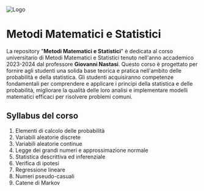 ![Logo](https://images.squarespace-cdn.com/content/v1/60056c48dfad4a3649200fc0/1613294634908-3HTA3TR74HYYSNEIZSIJ/UniCT-Logo.jpg?format=1000w)

# Metodi Matematici e Statistici

La repository "**Metodi Matematici e Statistici**" è dedicata al corso universitario di Metodi Matematici e Statistici tenuto nell'anno accademico 2023-2024 dal professore **Giovanni Nastasi**. Questo corso è progettato per fornire agli studenti una solida base teorica e pratica nell'ambito delle probabilità e della statistica. Gli studenti acquisiranno competenze fondamentali per comprendere e applicare i principi della statistica e delle probabilità, migliorare la qualità delle loro analisi e implementare modelli matematici efficaci per risolvere problemi comuni.

## Syllabus del corso

1. Elementi di calcolo delle probabilità
2. Variabili aleatorie discrete
3. Variabili aleatorie continue
4. Legge dei grandi numeri e approssimazione normale
5. Statistica descrittiva ed inferenziale
6. Verifica di ipotesi
7. Regressione lineare
8. Numeri pseudo-casuali
9. Catene di Markov
